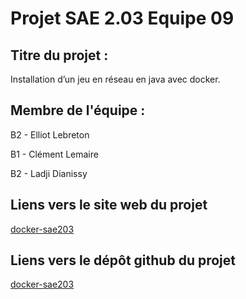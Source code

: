 # Projet SAE 2.03 Equipe 09

## Titre du projet :

Installation d’un jeu en réseau en java avec docker.

## Membre de l'équipe :

B2 - Elliot Lebreton

B1 - Clément Lemaire

B2 - Ladji Dianissy

## Liens vers le site web du projet
[docker-sae203](https://patricklegoat.github.io/docker-sae203/)

## Liens vers le dépôt github du projet
[docker-sae203](https://github.com/PatrickLeGoat/docker-sae203.git)

